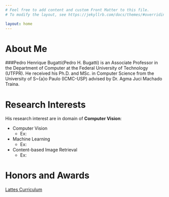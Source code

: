```yaml
---
# Feel free to add content and custom Front Matter to this file.
# To modify the layout, see https://jekyllrb.com/docs/themes/#overriding-theme-defaults

layout: home
---
```



# **About Me**
###Pedro Henrique Bugatti(Pedro H. Bugatti) is an Associate Professor in the Department of Computer at the Federal University of Technology (UTFPR). He received his Ph.D. and MSc. in Computer Science from the University of S\~{a}o Paulo (ICMC-USP) advised by Dr. Agma Juci Machado Traina. 


# **Research Interests**

His research interest are in domain of **Computer Vision**:

- Computer Vision
  - Ex:
- Machine Learning 
  - Ex:
- Content-based Image Retrieval
  - Ex:


# **Honors and Awards**


[Lattes Curriculum](http://lattes.cnpq.br/2177467029991118)
